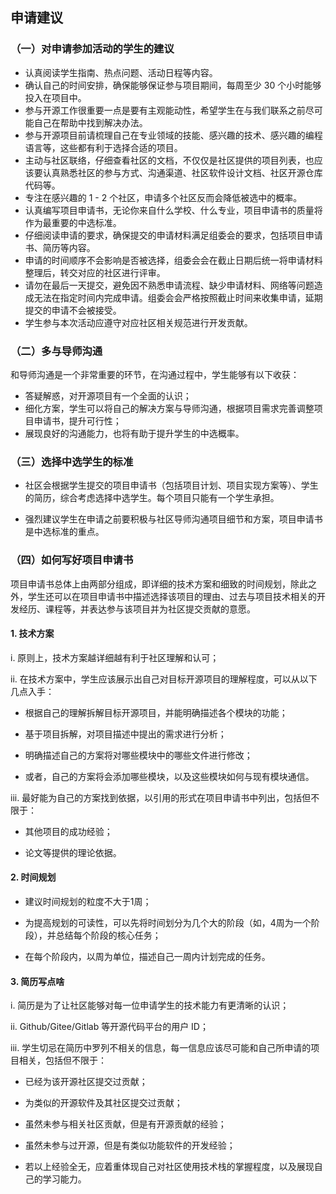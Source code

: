## 申请建议

### （一）对申请参加活动的学生的建议

- 认真阅读学生指南、热点问题、活动日程等内容。
- 确认自己的时间安排，确保能够保证参与项目期间，每周至少 30 个小时能够投入在项目中。
- 参与开源工作很重要一点是要有主观能动性，希望学生在与我们联系之前尽可能自己在帮助中找到解决办法。
- 参与开源项目前请梳理自己在专业领域的技能、感兴趣的技术、感兴趣的编程语言等，这些都有利于选择合适的项目。
- 主动与社区联络，仔细查看社区的文档，不仅仅是社区提供的项目列表，也应该要认真熟悉社区的参与方式、沟通渠道、社区软件设计文档、社区开源仓库代码等。
- 专注在感兴趣的 1 - 2 个社区，申请多个社区反而会降低被选中的概率。
- 认真编写项目申请书，无论你来自什么学校、什么专业，项目申请书的质量将作为最重要的中选标准。
- 仔细阅读申请的要求，确保提交的申请材料满足组委会的要求，包括项目申请书、简历等内容。
- 申请的时间顺序不会影响是否被选择，组委会会在截止日期后统一将申请材料整理后，转交对应的社区进行评审。
- 请勿在最后一天提交，避免因不熟悉申请流程、缺少申请材料、网络等问题造成无法在指定时间内完成申请。组委会会严格按照截止时间来收集申请，延期提交的申请不会被接受。
- 学生参与本次活动应遵守对应社区相关规范进行开发贡献。

### （二）多与导师沟通

和导师沟通是一个非常重要的环节，在沟通过程中，学生能够有以下收获：

- 答疑解惑，对开源项目有一个全面的认识；
- 细化方案，学生可以将自己的解决方案与导师沟通，根据项目需求完善调整项目申请书，提升可行性；
- 展现良好的沟通能力，也将有助于提升学生的中选概率。

### （三）选择中选学生的标准

- 社区会根据学生提交的项目申请书（包括项目计划、项目实现方案等）、学生的简历，综合考虑选择中选学生。每个项目只能有一个学生承担。

- 强烈建议学生在申请之前要积极与社区导师沟通项目细节和方案，项目申请书是中选标准的重点。

### （四）如何写好项目申请书

项目申请书总体上由两部分组成，即详细的技术方案和细致的时间规划，除此之外，学生还可以在项目申请书中描述选择该项目的理由、过去与项目技术相关的开发经历、课程等，并表达参与该项目并为社区提交贡献的意愿。

#### 1. 技术方案

i. 原则上，技术方案越详细越有利于社区理解和认可；

ii. 在技术方案中，学生应该展示出自己对目标开源项目的理解程度，可以从以下几点入手：

- 根据自己的理解拆解目标开源项目，并能明确描述各个模块的功能；
  
- 基于项目拆解，对项目描述中提出的需求进行分析；
  
- 明确描述自己的方案将对哪些模块中的哪些文件进行修改；
  
- 或者，自己的方案将会添加哪些模块，以及这些模块如何与现有模块通信。

iii. 最好能为自己的方案找到依据，以引用的形式在项目申请书中列出，包括但不限于：

- 其他项目的成功经验；
  
- 论文等提供的理论依据。

#### 2. 时间规划

- 建议时间规划的粒度不大于1周；

- 为提高规划的可读性，可以先将时间划分为几个大的阶段（如，4周为一个阶段），并总结每个阶段的核心任务；

- 在每个阶段内，以周为单位，描述自己一周内计划完成的任务。

#### 3. 简历写点啥

i. 简历是为了让社区能够对每一位申请学生的技术能力有更清晰的认识；

ii. Github/Gitee/Gitlab 等开源代码平台的用户 ID；

iii. 学生切忌在简历中罗列不相关的信息，每一信息应该尽可能和自己所申请的项目相关，包括但不限于：

- 已经为该开源社区提交过贡献；
  
- 为类似的开源软件及其社区提交过贡献；
  
- 虽然未参与相关社区贡献，但是有开源贡献的经验；
  
- 虽然未参与过开源，但是有类似功能软件的开发经验；
  
- 若以上经验全无，应着重体现自己对社区使用技术栈的掌握程度，以及展现自己的学习能力。
